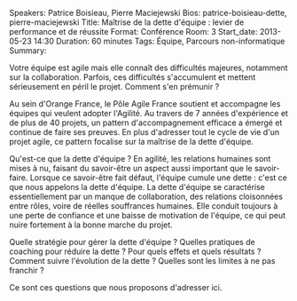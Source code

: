 Speakers: Patrice Boisieau, Pierre Maciejewski
Bios: patrice-boisieau-dette, pierre-maciejewski
Title: Maîtrise de la dette d'équipe : levier de performance et de réussite
Format: Conférence
Room: 3
Start_date: 2013-05-23 14:30
Duration: 60 minutes
Tags: Équipe, Parcours non-informatique
Summary:

Votre équipe est agile mais elle connaît des difficultés majeures, notamment sur la collaboration.
Parfois, ces difficultés s'accumulent et mettent sérieusement en péril le projet.
Comment s'en prémunir ?

Au sein d'Orange France, le Pôle Agile France soutient et accompagne les équipes qui veulent adopter l'Agilité.
Au travers de 7 années d'expérience et de plus de 40 projets, un pattern d'accompagnement efficace a émergé et continue de faire ses preuves.
En plus d'adresser tout le cycle de vie d'un projet agile, ce pattern focalise sur la maîtrise de la dette d'équipe.

Qu'est-ce que la dette d'équipe ?
En agilité, les relations humaines sont mises à nu, faisant du savoir-être un aspect aussi important que le savoir-faire.
Lorsque ce savoir-être fait défaut, l'équipe cumule une dette : c'est ce que nous appelons la dette d'équipe.
La dette d'équipe se caractérise essentiellement par un manque de collaboration, des relations cloisonnées entre rôles, voire de réelles souffrances humaines.
Elle conduit toujours à une perte de confiance et une baisse de motivation de l'équipe, ce qui peut nuire fortement à la bonne marche du projet.

Quelle stratégie pour gérer la dette d'équipe ?
Quelles pratiques de coaching pour réduire la dette ?
Pour quels effets et quels résultats ?
Comment suivre l'évolution de la dette ?
Quelles sont les limites à ne pas franchir ?

Ce sont ces questions que nous proposons d'adresser ici.
